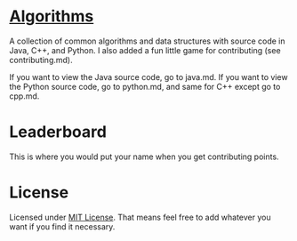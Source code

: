 # [Algorithms](https://github.com/nishantc1527/Algorithms/tree/master/src)

A collection of common algorithms and data structures with source code in Java, C++, and Python. I also added
a fun little game for contributing (see contributing.md).

If you want to view the Java source code, go to java.md. If you want to view the Python source code, go to python.md, and same for C++ except
go to cpp.md.

# Leaderboard

This is where you would put your name when you get contributing points.

# License
Licensed under [MIT License](https://opensource.org/licenses/MIT). That means feel free to add whatever you want if you find it necessary.
